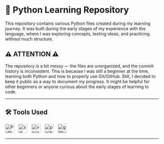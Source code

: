 # 🐍 Python Learning Repository
This repository contains various Python files created during my learning journey. It was built during the early stages of my experience with the language, where I was exploring concepts, testing ideas, and practicing without much structure.

## ⚠️ ATTENTION ⚠️
The repository is a bit messy — the files are unorganized, and the commit history is inconsistent. This is because I was still a beginner at the time, learning both Python and how to properly use Git/GitHub.
Still, I decided to keep it public as a way to document my progress. It might be helpful for other beginners or anyone curious about the early stages of learning to code.

---

## 🛠️ Tools Used 

<img 
    align="left" 
    alt="Python" 
    title="Python"
    width="30px" 
    style="padding-right: 10px;" 
    src="https://cdn.jsdelivr.net/gh/devicons/devicon@latest/icons/python/python-original.svg" 
/>
<img 
    align="left" 
    alt="sql"
    title="MySqlWorkbench" 
    width="30px" 
    style="padding-right: 10px;" 
    src="https://cdn.jsdelivr.net/gh/devicons/devicon@latest/icons/mysql/mysql-original-wordmark.svg"
/>
<img 
    align="left" 
    alt="vscode" 
    title="Visual Studio Code"
    width="30px" 
    style="padding-right: 10px;" 
    src="https://cdn.jsdelivr.net/gh/devicons/devicon@latest/icons/vscode/vscode-original.svg" 
/>
<img 
    align="left" 
    alt="pycharm"
    title="PyCharm" 
    width="30px" 
    style="padding-right: 10px;" 
    src="https://cdn.jsdelivr.net/gh/devicons/devicon@latest/icons/pycharm/pycharm-original.svg" 
/>
<img 
    align="left" 
    alt="github" 
    title="GitHub"
    width="30px" 
    style="padding-right: 10px;" 
    src="https://cdn.jsdelivr.net/gh/devicons/devicon@latest/icons/github/github-original.svg" 
/>
<br></br>

---

